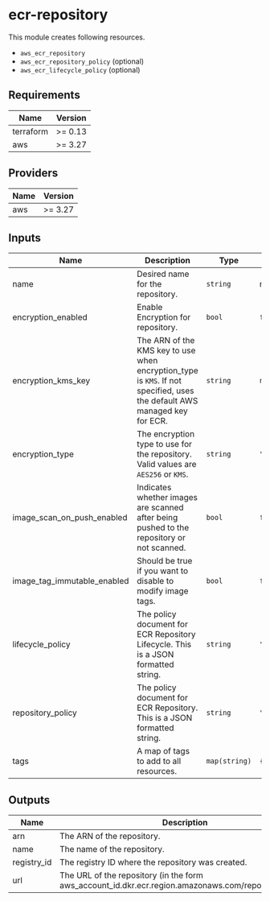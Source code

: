 # ecr-repository

This module creates following resources.

- `aws_ecr_repository`
- `aws_ecr_repository_policy` (optional)
- `aws_ecr_lifecycle_policy` (optional)

<!-- BEGINNING OF PRE-COMMIT-TERRAFORM DOCS HOOK -->
## Requirements

| Name | Version |
|------|---------|
| terraform | >= 0.13 |
| aws | >= 3.27 |

## Providers

| Name | Version |
|------|---------|
| aws | >= 3.27 |

## Inputs

| Name | Description | Type | Default | Required |
|------|-------------|------|---------|:--------:|
| name | Desired name for the repository. | `string` | n/a | yes |
| encryption\_enabled | Enable Encryption for repository. | `bool` | `false` | no |
| encryption\_kms\_key | The ARN of the KMS key to use when encryption\_type is `KMS`. If not specified, uses the default AWS managed key for ECR. | `string` | `null` | no |
| encryption\_type | The encryption type to use for the repository. Valid values are `AES256` or `KMS`. | `string` | `"AES256"` | no |
| image\_scan\_on\_push\_enabled | Indicates whether images are scanned after being pushed to the repository or not scanned. | `bool` | `false` | no |
| image\_tag\_immutable\_enabled | Should be true if you want to disable to modify image tags. | `bool` | `false` | no |
| lifecycle\_policy | The policy document for ECR Repository Lifecycle. This is a JSON formatted string. | `string` | `""` | no |
| repository\_policy | The policy document for ECR Repository. This is a JSON formatted string. | `string` | `""` | no |
| tags | A map of tags to add to all resources. | `map(string)` | `{}` | no |

## Outputs

| Name | Description |
|------|-------------|
| arn | The ARN of the repository. |
| name | The name of the repository. |
| registry\_id | The registry ID where the repository was created. |
| url | The URL of the repository (in the form aws\_account\_id.dkr.ecr.region.amazonaws.com/repositoryName). |

<!-- END OF PRE-COMMIT-TERRAFORM DOCS HOOK -->
